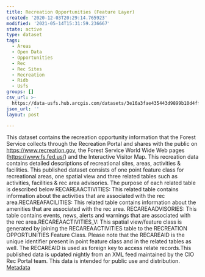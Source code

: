 ```yaml
---
title: Recreation Opportunities (Feature Layer)
created: '2020-12-03T20:29:14.765923'
modified: '2021-05-14T15:31:59.236667'
state: active
type: dataset
tags:
  - Areas
  - Open Data
  - Opportunities
  - Rec
  - Rec Sites
  - Recreation
  - Ridb
  - Usfs
groups: []
csv_url: >-
  https://data-usfs.hub.arcgis.com/datasets/3e16a3fae435443d9899b10d4ff26124_0.csv?outSR=%7B%22latestWkid%22%3A4269%2C%22wkid%22%3A4269%7D
json_url: ''
layout: post

---
```

This dataset contains the recreation opportunity information that the Forest Service collects through the Recreation Portal and shares with the public on https://www.recreation.gov, the Forest Service World Wide Web pages (https://www.fs.fed.us/) and the Interactive Visitor Map. This recreation data contains detailed descriptions of recreational sites, areas, activities & facilities. This published dataset consists of one point feature class for recreational areas, one spatial view and three related tables such as activities, facilities & rec area advisories. The purpose of each related table is described below RECAREAACTIVITIES: This related table contains information about the activities that are associated with the rec area.RECAREAFACILITIES: This related table contains information about the amenities that are associated with the rec area. RECAREAADVISORIES: This table contains events, news, alerts and warnings that are associated with the rec area.RECAREAACTIVITIES_V: This spatial view/feature class is generated by joining the RECAREAACTIVITIES table to the RECREATION OPPORTUNITIES Feature Class. Please note that the RECAREAID is the unique identifier present in point feature class and in the related tables as well. The RECAREAID is used as foreign key to access relate records.This published data is updated nightly from an XML feed maintained by the CIO Rec Portal team. This data is intended for public use and distribution. <a href='https://data.fs.usda.gov/geodata/edw/edw_resources/meta/S_USA.RECREATIONOPPORTUNITIES.xml' target='_blank'>Metadata</a>
